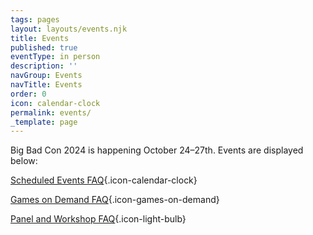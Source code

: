 ```yaml
---
tags: pages
layout: layouts/events.njk
title: Events
published: true
eventType: in person
description: ''
navGroup: Events
navTitle: Events
order: 0
icon: calendar-clock
permalink: events/
_template: page
---
```


<!--We are accepting [event submissions](/run-an-event/) for Big Bad Con 2023!-->

<!-- The event schedule is now available [here](https://docs.google.com/spreadsheets/d/1VmxraTllYScL33AH-5EzrqAkwppS5EPHMDq1oz7BobA/edit?mc_cid=eaf52d5fe0\&mc_eid=UNIQID#gid=161509786). Signups are open now!

 -->

Big Bad Con 2024 is happening October 24–27th. Events are displayed below:

[Scheduled Events FAQ](https://www.bigbadcon.com/scheduled-events-faq/){.icon-calendar-clock}

[Games on Demand FAQ](/games-on-demand-how-it-works/){.icon-games-on-demand}

[Panel and Workshop FAQ](https://www.bigbadcon.com/panel-faq/){.icon-light-bulb}
